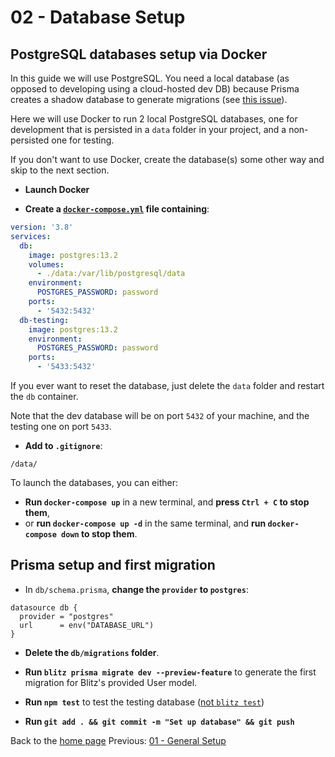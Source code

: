 # 02 - Database Setup

## PostgreSQL databases setup via Docker

In this guide we will use PostgreSQL. You need a local database (as opposed to developing using a cloud-hosted dev DB) because Prisma creates a shadow database to generate migrations (see [this issue](https://github.com/prisma/prisma/issues/4571#issuecomment-747496127)).

Here we will use Docker to run 2 local PostgreSQL databases, one for development that is persisted in a `data` folder in your project, and a non-persisted one for testing.

If you don't want to use Docker, create the database(s) some other way and skip to the next section.

- **Launch Docker**

- **Create a [`docker-compose.yml`](/02-project-setup/docker-compose.yml) file containing**:

```yaml
version: '3.8'
services:
  db:
    image: postgres:13.2
    volumes:
      - ./data:/var/lib/postgresql/data
    environment:
      POSTGRES_PASSWORD: password
    ports:
      - '5432:5432'
  db-testing:
    image: postgres:13.2
    environment:
      POSTGRES_PASSWORD: password
    ports:
      - '5433:5432'
```

If you ever want to reset the database, just delete the `data` folder and restart the `db` container.

Note that the dev database will be on port `5432` of your machine, and the testing one on port `5433`.

- **Add to `.gitignore`**:

```
/data/
```

To launch the databases, you can either:

- **Run `docker-compose up`** in a new terminal, and **press `Ctrl + C` to stop them**,
- or **run `docker-compose up -d`** in the same terminal, and **run `docker-compose down` to stop them**.

## Prisma setup and first migration

- In `db/schema.prisma`, **change the `provider` to `postgres`**:

```
datasource db {
  provider = "postgres"
  url      = env("DATABASE_URL")
}
```

- **Delete the `db/migrations` folder**.

- **Run `blitz prisma migrate dev --preview-feature`** to generate the first migration for Blitz's provided User model.

- **Run `npm test`** to test the testing database ([not `blitz test`](https://github.com/blitz-js/blitz/issues/2006))

- **Run `git add . && git commit -m "Set up database" && git push`**

Back to the [home page](https://github.com/verekia/blitz-app-steps)
Previous: [01 - General Setup](/01-general-setup#readme)
